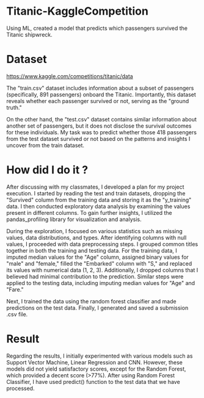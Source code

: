 # Titanic-KaggleCompetition
Using ML, created a model that predicts which passengers survived the Titanic shipwreck. 

# Dataset
https://www.kaggle.com/competitions/titanic/data

The "train.csv" dataset includes information about a subset of passengers (specifically, 891 passengers) onboard the Titanic. Importantly, this dataset reveals whether each passenger survived or not, serving as the "ground truth."

On the other hand, the "test.csv" dataset contains similar information about another set of passengers, but it does not disclose the survival outcomes for these individuals. My task was to predict whether those 418 passengers from the test dataset survived or not based on the patterns and insights I uncover from the train dataset.

# How did I do it ?
After discussing with my classmates, I developed a plan for my project execution. I started by reading the test and train datasets, dropping the "Survived" column from the training data and storing it as the "y_training" data. I then conducted exploratory data analysis by examining the values present in different columns. To gain further insights, I utilized the pandas_profiling library for visualization and analysis. 

During the exploration, I focused on various statistics such as missing values, data distributions, and types. After identifying columns with null values, I proceeded with data preprocessing steps. I grouped common titles together in both the training and testing data. For the training data, I imputed median values for the "Age" column, assigned binary values for "male" and "female," filled the "Embarked" column with "S," and replaced its values with numerical data (1, 2, 3). Additionally, I dropped columns that I believed had minimal contribution to the prediction. Similar steps were applied to the testing data, including imputing median values for "Age" and "Fare."

Next, I trained the data using the random forest classifier and made predictions on the test data. Finally, I generated and saved a submission .csv file.

# Result
Regarding the results, I initially experimented with various models such as Support Vector Machine, Linear Regression and CNN. However, these models did not yield satisfactory scores, except for the Random Forest, which provided a decent score (>77%). After using Random Forest Classifier, I have used predict() function to the test data that we have processed.
